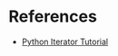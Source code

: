 # References

- [Python Iterator Tutorial](https://www.datacamp.com/community/tutorials/python-iterator-tutorial)
